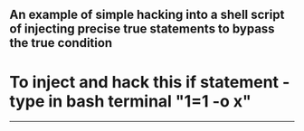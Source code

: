 An example of simple hacking into a shell script of injecting precise true statements to bypass the true condition
------------------------------------------------------------
# To inject and hack this if statement - type in bash terminal "1=1 -o x"
------------------------------------------------------------
